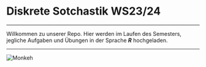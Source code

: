 # Diskrete Sotchastik WS23/24
---

Willkommen zu unserer Repo. Hier werden im Laufen des Semesters, jegliche Aufgaben und Übungen in der Sprache ***R*** hochgeladen. 

---

![Monkeh](https://media0.giphy.com/media/v1.Y2lkPTc5MGI3NjExeHpkdGJpMjF0Z281OW5yMmRtcTFpYnl3bjFzMzVlazMycGhyNGF6NyZlcD12MV9pbnRlcm5hbF9naWZfYnlfaWQmY3Q9Zw/5Zesu5VPNGJlm/giphy.gif)
